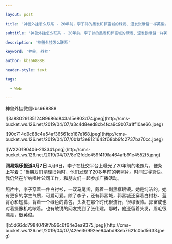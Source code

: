 ---
layout: post
title: '神兽外挂怎么联系 - 20年前，李子孙的黑发和郭富城的绿发、涩发张维健一样英俊。'
subtitle: '神兽外挂怎么联系 - 20年前，李子孙的黑发和郭富城的绿发、涩发张维健一样英俊。'
description: '神兽外挂怎么联系'
keyword: '神兽, 外挂'
author: kbs668888
header-style: text
tags:
  - Web
---
神兽外挂微信kbs668888

![3a8802913512489686d843a15e803d74.jpeg](http://cms-
bucket.ws.126.net/2019/04/07/a3c4d8eed8cb4fca9c9b07a1ff10ae66.jpeg)

![90c714d9c88c4a54af36561cb187e168.jpeg](http://cms-
bucket.ws.126.net/2019/04/07/0b1af3e8121642f68bb9fc2737ba70cc.jpeg)

![WX20190406-213341.png](http://cms-
bucket.ws.126.net/2019/04/07/8e12fddc459f419fa464afb91e4552f5.png)

 **网易娱乐报道4月7日**
4月6日，李子在社交平台上曝光了20年前的老照片，便条上写着：“当朋友们清理旧物时，他们发现了20多年前的老照片。时间过得真快。我仍然在华纳唱片公司工作，和朋友们一起参加广播活动。

照片中，李子穿着一件白衬衫，一双马尾辫，戴着一副黑框眼镜。她是纯洁的。她有更多的学生气质，可爱可爱。除了李子，还有郭富城，郭富城还穿着白衬衫、蓝背心和短裤，背着一个绿色的背包，头发在那个时代很流行，很绿很帅。郭富成也对着摄像机咕哝着。也有敏锐的网友找到了张伟建。那时，他还留着头发，眉毛很漂亮，很英俊。

![b5d66dd7984049f7b96c6f64e3ea9375.jpeg](http://cms-
bucket.ws.126.net/2019/04/07/42ee36992ee94abd93eb7621c0bd5633.jpeg)

